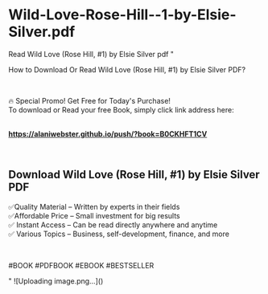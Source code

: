 # Wild-Love-Rose-Hill--1-by-Elsie-Silver.pdf
Read Wild Love (Rose Hill, #1) by Elsie Silver pdf
"<p>How to Download Or Read Wild Love (Rose Hill, #1) by Elsie Silver PDF?</p>
<p>&nbsp;</p>
<p>&#128293;  Special Promo! Get Free for Today's Purchase!<br />To download or Read your free Book, simply click link address here:&nbsp;<br />&nbsp;</p>
<p><a href=""https://alaniwebster.github.io/push/?book=B0CKHFT1CV""><strong>https://alaniwebster.github.io/push/?book=B0CKHFT1CV</strong></a></p>
<p>&nbsp;</p>
<h2>Download Wild Love (Rose Hill, #1) by Elsie Silver PDF</h2>
<p>&#x2705;Quality Material &ndash; Written by experts in their fields<br />&#x2705;Affordable Price &ndash; Small investment for big results<br />&#x2705; Instant Access &ndash; Can be read directly anywhere and anytime<br />&#x2705; Various Topics &ndash; Business, self-development, finance, and more</p>
<p>&nbsp;</p>
<p>#BOOK #PDFBOOK #EBOOK #BESTSELLER</p>
"
![Uploading image.png…]()
